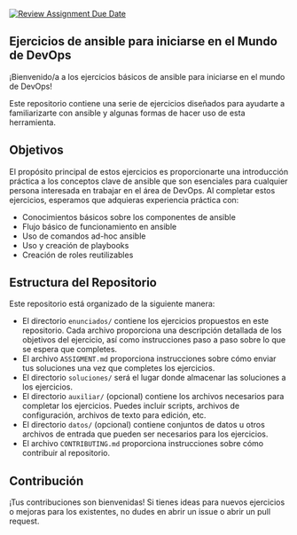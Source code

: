 [![Review Assignment Due Date](https://classroom.github.com/assets/deadline-readme-button-24ddc0f5d75046c5622901739e7c5dd533143b0c8e959d652212380cedb1ea36.svg)](https://classroom.github.com/a/HR9Iu8bv)
## Ejercicios de ansible para iniciarse en el Mundo de DevOps

¡Bienvenido/a a los ejercicios básicos de ansible para iniciarse en el mundo de DevOps!

Este repositorio contiene una serie de ejercicios diseñados para ayudarte a familiarizarte con ansible y algunas formas de hacer uso de esta herramienta.

## Objetivos

El propósito principal de estos ejercicios es proporcionarte una introducción práctica a los conceptos clave de ansible que son esenciales para cualquier persona interesada en trabajar en el área de DevOps. Al completar estos ejercicios, esperamos que adquieras experiencia práctica con:

- Conocimientos básicos sobre los componentes de ansible 
- Flujo básico de funcionamiento en ansible
- Uso de comandos ad-hoc ansible
- Uso y creación de playbooks
- Creación de roles reutilizables

## Estructura del Repositorio

Este repositorio está organizado de la siguiente manera:


- El directorio `enunciados/` contiene los ejercicios propuestos en este repositorio. Cada archivo proporciona una descripción detallada de los objetivos del ejercicio, así como instrucciones paso a paso sobre lo que se espera que completes.
- El archivo `ASSIGMENT.md` proporciona instrucciones sobre cómo enviar tus soluciones una vez que completes los ejercicios.
- El directorio `soluciones/` será el lugar donde almacenar las soluciones a los ejercicios.
- El directorio `auxiliar/` (opcional) contiene los archivos necesarios para completar los ejercicios. Puedes incluir scripts, archivos de configuración, archivos de texto para edición, etc.
- El directorio `datos/` (opcional) contiene conjuntos de datos u otros archivos de entrada que pueden ser necesarios para los ejercicios.
- El archivo `CONTRIBUTING.md` proporciona instrucciones sobre cómo contribuir al repositorio.

## Contribución

¡Tus contribuciones son bienvenidas! Si tienes ideas para nuevos ejercicios o mejoras para los existentes, no dudes en abrir un issue o abrir un pull request.
